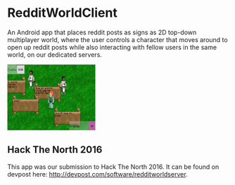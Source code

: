 # RedditWorldClient
An Android app that places reddit posts as signs as 2D top-down multiplayer world, where the user controls a character that moves around to open up reddit posts while also interacting with fellow users in the same world, on our dedicated servers. 

<img src="/app/src/main/res/drawable/demo.png" alt="Application Demo" width="200" height="150"/>

## Hack The North 2016
This app was our submission to Hack The North 2016. It can be found on devpost here: http://devpost.com/software/redditworldserver.
